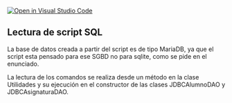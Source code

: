 [![Open in Visual Studio Code](https://classroom.github.com/assets/open-in-vscode-f059dc9a6f8d3a56e377f745f24479a46679e63a5d9fe6f495e02850cd0d8118.svg)](https://classroom.github.com/online_ide?assignment_repo_id=6469094&assignment_repo_type=AssignmentRepo)

## Lectura de script SQL

La base de datos creada a partir del script es de tipo MariaDB, ya que el script esta pensado para ese SGBD no para sqlite, como se pide en el enunciado.

La lectura de los comandos se realiza desde un método en la clase Utilidades y su ejecución en el constructor de las clases
JDBCAlumnoDAO y JDBCAsignaturaDAO.